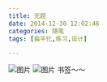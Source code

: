 ```yaml
---
title: 无题
date: 2014-12-30 12:02:46
categories: 随笔
tags: [扁平化,练习,设计]

---
```

![图片](3355181722491969949.jpg)
![图片](6608881820074112461.jpg)
书签～～